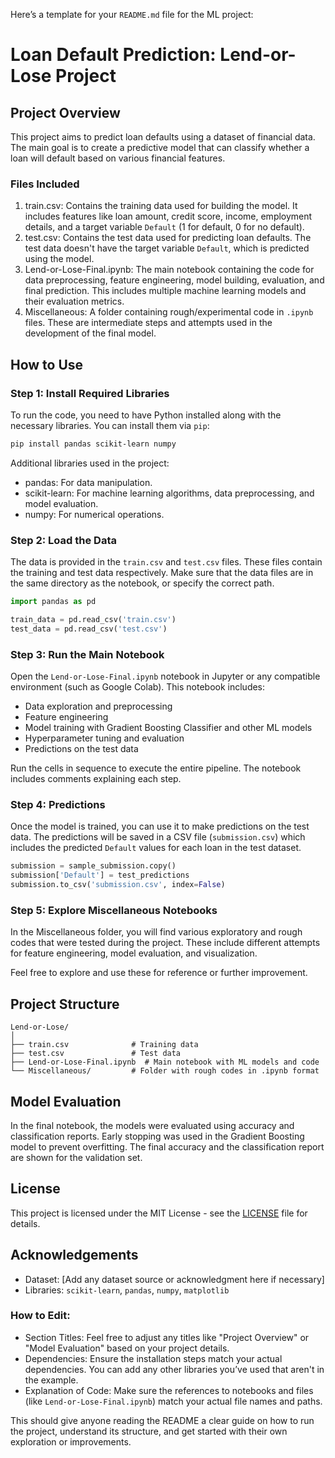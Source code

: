 Here’s a template for your `README.md` file for the ML project:

# Loan Default Prediction: Lend-or-Lose Project

## Project Overview

This project aims to predict loan defaults using a dataset of financial data. The main goal is to create a predictive model that can classify whether a loan will default based on various financial features.

### Files Included

1. train.csv: Contains the training data used for building the model. It includes features like loan amount, credit score, income, employment details, and a target variable `Default` (1 for default, 0 for no default).
2. test.csv: Contains the test data used for predicting loan defaults. The test data doesn't have the target variable `Default`, which is predicted using the model.
3. Lend-or-Lose-Final.ipynb: The main notebook containing the code for data preprocessing, feature engineering, model building, evaluation, and final prediction. This includes multiple machine learning models and their evaluation metrics.
4. Miscellaneous: A folder containing rough/experimental code in `.ipynb` files. These are intermediate steps and attempts used in the development of the final model.

## How to Use

### Step 1: Install Required Libraries

To run the code, you need to have Python installed along with the necessary libraries. You can install them via `pip`:

```bash
pip install pandas scikit-learn numpy
```

Additional libraries used in the project:

- pandas: For data manipulation.
- scikit-learn: For machine learning algorithms, data preprocessing, and model evaluation.
- numpy: For numerical operations.

### Step 2: Load the Data

The data is provided in the `train.csv` and `test.csv` files. These files contain the training and test data respectively. Make sure that the data files are in the same directory as the notebook, or specify the correct path.

```python
import pandas as pd

train_data = pd.read_csv('train.csv')
test_data = pd.read_csv('test.csv')
```

### Step 3: Run the Main Notebook

Open the `Lend-or-Lose-Final.ipynb` notebook in Jupyter or any compatible environment (such as Google Colab). This notebook includes:

- Data exploration and preprocessing
- Feature engineering
- Model training with Gradient Boosting Classifier and other ML models
- Hyperparameter tuning and evaluation
- Predictions on the test data

Run the cells in sequence to execute the entire pipeline. The notebook includes comments explaining each step.

### Step 4: Predictions

Once the model is trained, you can use it to make predictions on the test data. The predictions will be saved in a CSV file (`submission.csv`) which includes the predicted `Default` values for each loan in the test dataset.

```python
submission = sample_submission.copy()
submission['Default'] = test_predictions
submission.to_csv('submission.csv', index=False)
```

### Step 5: Explore Miscellaneous Notebooks

In the Miscellaneous folder, you will find various exploratory and rough codes that were tested during the project. These include different attempts for feature engineering, model evaluation, and visualization.

Feel free to explore and use these for reference or further improvement.

## Project Structure

```
Lend-or-Lose/
│
├── train.csv              # Training data
├── test.csv               # Test data
├── Lend-or-Lose-Final.ipynb  # Main notebook with ML models and code
└── Miscellaneous/         # Folder with rough codes in .ipynb format
```

## Model Evaluation

In the final notebook, the models were evaluated using accuracy and classification reports. Early stopping was used in the Gradient Boosting model to prevent overfitting. The final accuracy and the classification report are shown for the validation set.

## License

This project is licensed under the MIT License - see the [LICENSE](LICENSE) file for details.

## Acknowledgements

- Dataset: [Add any dataset source or acknowledgment here if necessary]
- Libraries: `scikit-learn`, `pandas`, `numpy`, `matplotlib`


### How to Edit:

- Section Titles: Feel free to adjust any titles like "Project Overview" or "Model Evaluation" based on your project details.
- Dependencies: Ensure the installation steps match your actual dependencies. You can add any other libraries you’ve used that aren't in the example.
- Explanation of Code: Make sure the references to notebooks and files (like `Lend-or-Lose-Final.ipynb`) match your actual file names and paths.

This should give anyone reading the README a clear guide on how to run the project, understand its structure, and get started with their own exploration or improvements.
